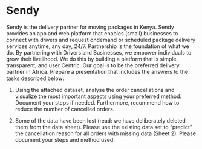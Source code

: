 # Sendy #

Sendy is the delivery partner for moving packages in Kenya. Sendy provides an app and web platform that enables (small) businesses to connect with drivers and request ondemand or scheduled package delivery services anytime, any day, 24/7.
Partnership is the foundation of what we do. By partnering with Drivers and Businesses, we empower individuals to grow their livelihood. We do this by building a platform that is simple, transparent, and user Centric. Our goal is to be the preferred delivery partner in Africa.
Prepare a presentation that includes the answers to the tasks described below:

1. Using the attached dataset, analyse the order cancellations and visualize the most important aspects using your preferred method. Document your steps if needed. Furthermore, recommend how to reduce the number of cancelled orders.

2. Some of the data have been lost (read: we have deliberately deleted them from the data sheet). Please use the existing data set to “predict” the cancellation reason for all orders with missing data (Sheet 2). Please document your steps and method used. 
